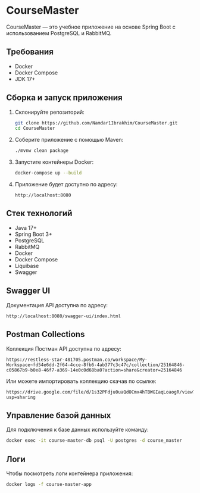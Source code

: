 # CourseMaster

CourseMaster — это учебное приложение на основе Spring Boot с использованием PostgreSQL и RabbitMQ.

## Требования
- Docker
- Docker Compose
- JDK 17+

## Сборка и запуск приложения

1. Склонируйте репозиторий:
   ```bash
   git clone https://github.com/Namdar1Ibrakhim/CourseMaster.git
   cd CourseMaster
   ```

2. Соберите приложение с помощью Maven:
   ```bash
   ./mvnw clean package
   ```

3. Запустите контейнеры Docker:
   ```bash
   docker-compose up --build
   ```

4. Приложение будет доступно по адресу:
   ```
   http://localhost:8080
   ```

## Стек технологий
- Java 17+
- Spring Boot 3+
- PostgreSQL
- RabbitMQ
- Docker
- Docker Compose
- Liquibase
- Swagger

## Swagger UI
Документация API доступна по адресу:
```
http://localhost:8080/swagger-ui/index.html
```

## Postman Collections
Коллекция Постман API доступна по адресу:
```
https://restless-star-481705.postman.co/workspace/My-Workspace~fd54e6dd-2f64-4cce-8fb6-4ab377c3c47c/collection/25164846-c05867b9-b0e8-46f7-a369-14e0c0d68ba0?action=share&creator=25164846
```
Или можете импортировать коллекцию скачав по ссылке: 
```
https://drive.google.com/file/d/1s32PFdju0uaQdOCmx4hTBWGIaqLoaogR/view?usp=sharing
```

## Управление базой данных

Для подключения к базе данных используйте команду:
```bash
docker exec -it course-master-db psql -U postgres -d course_master
```

## Логи
Чтобы посмотреть логи контейнера приложения:
```bash
docker logs -f course-master-app
```

